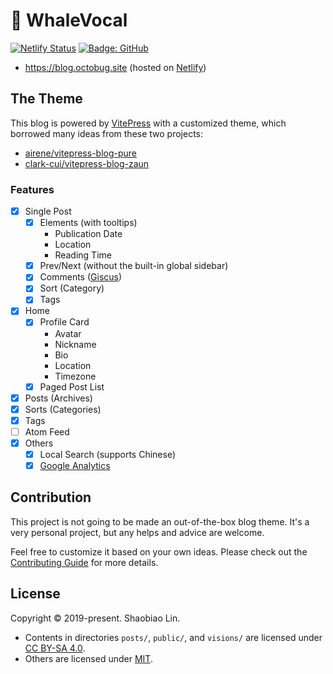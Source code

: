 # 🐳 WhaleVocal

[![Netlify Status](https://api.netlify.com/api/v1/badges/23e0b8dc-df98-491d-9885-d4229baa1ccb/deploy-status)](https://app.netlify.com/sites/octobug-blog/deploys)
[![Badge: GitHub](https://github.com/Octobug/blog/actions/workflows/deploy.yml/badge.svg)](https://octobug.github.io/blog/)

- <https://blog.octobug.site> (hosted on [Netlify](https://netlify.com/))

## The Theme

This blog is powered by [VitePress](https://vitepress.dev/) with a customized theme, which borrowed many ideas from these two projects:

- [airene/vitepress-blog-pure](https://github.com/airene/vitepress-blog-pure)
- [clark-cui/vitepress-blog-zaun](https://github.com/clark-cui/vitepress-blog-zaun)

### Features

- [x] Single Post
  - [x] Elements (with tooltips)
    - Publication Date
    - Location
    - Reading Time
  - [x] Prev/Next (without the built-in global sidebar)
  - [x] Comments ([Giscus](https://github.com/giscus/giscus))
  - [x] Sort (Category)
  - [x] Tags
- [x] Home
  - [x] Profile Card
    - Avatar
    - Nickname
    - Bio
    - Location
    - Timezone
  - [x] Paged Post List
- [x] Posts (Archives)
- [x] Sorts (Categories)
- [x] Tags
- [ ] Atom Feed
- [x] Others
  - [x] Local Search (supports Chinese)
  - [x] [Google Analytics](https://analytics.google.com/)

## Contribution

This project is not going to be made an out-of-the-box blog theme. It's a very personal project, but any helps and advice are welcome.

Feel free to customize it based on your own ideas. Please check out the [Contributing Guide](./.github/contributing.md) for more details.

## License

Copyright ©️ 2019-present. Shaobiao Lin.

- Contents in directories `posts/`, `public/`, and `visions/` are licensed under [CC BY-SA 4.0](http://creativecommons.org/licenses/by-sa/4.0/).
- Others are licensed under [MIT](./LICENSE).

